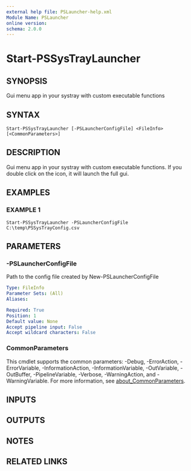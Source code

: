 ```yaml
---
external help file: PSLauncher-help.xml
Module Name: PSLauncher
online version:
schema: 2.0.0
---
```


# Start-PSSysTrayLauncher

## SYNOPSIS
Gui menu app in your systray with custom executable functions

## SYNTAX

```
Start-PSSysTrayLauncher [-PSLauncherConfigFile] <FileInfo> [<CommonParameters>]
```

## DESCRIPTION
Gui menu app in your systray with custom executable functions.
If you double click on the icon,
it will launch the full gui.

## EXAMPLES

### EXAMPLE 1
```
Start-PSSysTrayLauncher -PSLauncherConfigFile C:\temp\PSSysTrayConfig.csv
```

## PARAMETERS

### -PSLauncherConfigFile
Path to the config file created by New-PSLauncherConfigFile

```yaml
Type: FileInfo
Parameter Sets: (All)
Aliases:

Required: True
Position: 1
Default value: None
Accept pipeline input: False
Accept wildcard characters: False
```

### CommonParameters
This cmdlet supports the common parameters: -Debug, -ErrorAction, -ErrorVariable, -InformationAction, -InformationVariable, -OutVariable, -OutBuffer, -PipelineVariable, -Verbose, -WarningAction, and -WarningVariable. For more information, see [about_CommonParameters](http://go.microsoft.com/fwlink/?LinkID=113216).

## INPUTS

## OUTPUTS

## NOTES

## RELATED LINKS
